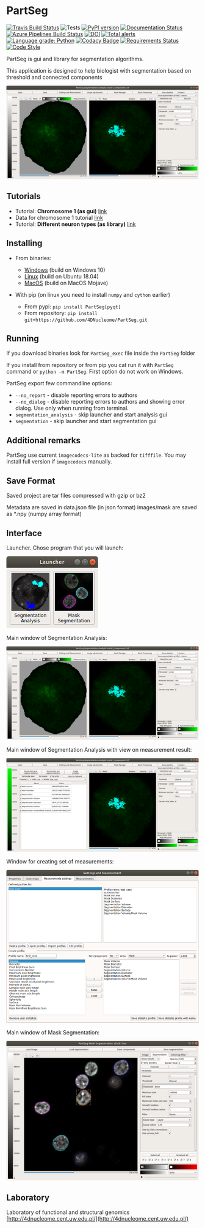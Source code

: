 # PartSeg
[![Travis Build Status](https://travis-ci.com/4DNucleome/PartSeg.svg?branch=master)](https://travis-ci.com/4DNucleome/PartSeg)
![Tests](https://github.com/4DNucleome/PartSeg/workflows/Tests/badge.svg?branch=master)
[![PyPI version](https://badge.fury.io/py/PartSeg.svg)](https://badge.fury.io/py/PartSeg)
[![Documentation Status](https://readthedocs.org/projects/partseg/badge/?version=latest)](https://partseg.readthedocs.io/en/latest/?badge=latest)
[![Azure Pipelines Build Status](https://dev.azure.com/PartSeg/PartSeg/_apis/build/status/4DNucleome.PartSeg?branchName=master)](https://dev.azure.com/PartSeg/PartSeg/_build/latest?definitionId=1&branchName=master)
[![DOI](https://zenodo.org/badge/166421141.svg)](https://zenodo.org/badge/latestdoi/166421141)
[![Total alerts](https://img.shields.io/lgtm/alerts/g/4DNucleome/PartSeg.svg?logo=lgtm&logoWidth=18)](https://lgtm.com/projects/g/4DNucleome/PartSeg/alerts/)
[![Language grade: Python](https://img.shields.io/lgtm/grade/python/g/4DNucleome/PartSeg.svg?logo=lgtm&logoWidth=18)](https://lgtm.com/projects/g/4DNucleome/PartSeg/context:python)
[![Codacy Badge](https://api.codacy.com/project/badge/Grade/6c6bef8ebb6a4785a7a1a2da88524661)](https://www.codacy.com/manual/Czaki/PartSeg?utm_source=github.com&amp;utm_medium=referral&amp;utm_content=4DNucleome/PartSeg&amp;utm_campaign=Badge_Grade)
[![Requirements Status](https://requires.io/github/4DNucleome/PartSeg/requirements.svg?branch=develop)](https://requires.io/github/4DNucleome/PartSeg/requirements/?branch=master)
[![Code Style](https://img.shields.io/badge/code%20style-black-000000.svg)](https://github.com/psf/black)

PartSeg is gui and library for segmentation algorithms.

This application is designed to help biologist with segmentation
based on threshold and connected components

![interface](images/analysis_gui.png)

## Tutorials
-   Tutorial: **Chromosome 1 (as gui)** [link](https://4dnucleome.cent.uw.edu.pl/PartSeg/tutorials/tutorial_chromosome_1/)
-   Data for chromosome 1 tutorial [link](https://4dnucleome.cent.uw.edu.pl/PartSeg/Downloads/PartSeg_samples.zip)
-   Tutorial: **Different neuron types (as library)** [link](https://4dnucleome.cent.uw.edu.pl/PartSeg/tutorials/tutorial_diferrent_neurons/)

## Installing
-   From binaries:
    -   [Windows](https://4dnucleome.cent.uw.edu.pl/PartSeg/Downloads/PartSeg-lastest-windows.zip) (build on Windows 10)
    -   [Linux](https://4dnucleome.cent.uw.edu.pl/PartSeg/Downloads/PartSeg-lastest-linux.zip) (build on Ubuntu 18.04)
    -   [MacOS](https://4dnucleome.cent.uw.edu.pl/PartSeg/Downloads/PartSeg-lastest-macos.zip) (build on MacOS Mojave)

-   With pip (on linux you need to install `numpy` and `cython` earlier)
    -   From pypi: `pip install PartSeg[pyqt]`
    -   From repository: `pip install git+https://github.com/4DNucleome/PartSeg.git`

## Running
If you download binaries look for `PartSeg_exec` file inside the `PartSeg` folder

If you install from repository or from pip you cat run it with `PartSeg` command or `python -m PartSeg`.
First option do not work on Windows.

PartSeg export few commandline options:
-   `--no_report` - disable reporting errors to authors
-   `--no_dialog` - disable reporting errors to authors and showing error dialog. Use only when running from terminal.
-   `segmentation_analysis` - skip launcher and start analysis gui
-   `segmentation` - skip launcher and start segmentation gui

## Additional remarks
PartSeg use current `imagecodecs-lite` as backed for `tifffile`. You may install full version if `imagecodecs` manually.

## Save Format
Saved project are tar files compressed with gzip or bz2

Metadata are saved in data.json file (in json format)
images/mask are saved as *.npy (numpy array format)

## Interface
Launcher. Chose program that you will launch:

![launcher](images/launcher.png)

Main window of Segmentation Analysis:

![interface](images/analysis_gui.png)

Main window of Segmentation Analysis with view on measurement result:

![interface](images/analysis_gui2.png)

Window for creating set of measurements:

![statistics](images/statisitcs.png)

Main window of Mask Segmentation:

![mask interface](images/mask_gui.png)

## Laboratory
Laboratory of functional and structural genomics
[http://4dnucleome.cent.uw.edu.pl/](http://4dnucleome.cent.uw.edu.pl/)
